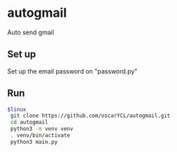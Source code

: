 # autogmail
Auto send gmail

## Set up
Set up the email password on "password.py"

## Run 
```bash
$linux
 git clone https://github.com/oscarYCL/autogmail.git
 cd autogmail
 python3 -m venv venv
 . venv/bin/activate
 python3 main.py
```
